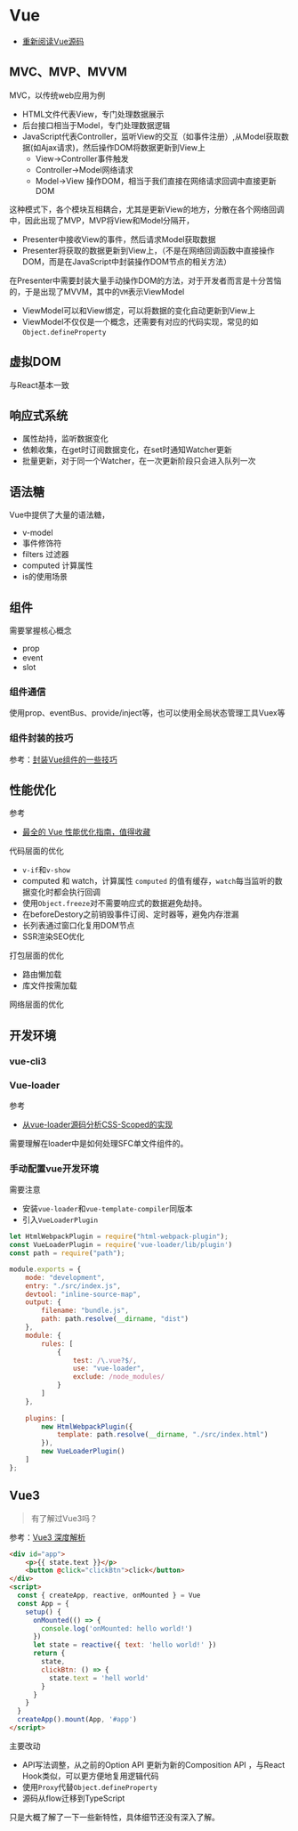 Vue
===

* [重新阅读Vue源码](https://www.shymean.com/article/%E9%87%8D%E6%96%B0%E9%98%85%E8%AF%BBVue%E6%BA%90%E7%A0%81)

## MVC、MVP、MVVM

MVC，以传统web应用为例
* HTML文件代表View，专门处理数据展示
* 后台接口相当于Model，专门处理数据逻辑
* JavaScript代表Controller，监听View的交互（如事件注册）,从Model获取数据(如Ajax请求)，然后操作DOM将数据更新到View上
    * View→Controller事件触发
    * Controller→Model网络请求
    * Model→View 操作DOM，相当于我们直接在网络请求回调中直接更新DOM

这种模式下，各个模块互相耦合，尤其是更新View的地方，分散在各个网络回调中，因此出现了MVP，MVP将View和Model分隔开，
* Presenter中接收View的事件，然后请求Model获取数据
* Presenter将获取的数据更新到View上，（不是在网络回调函数中直接操作DOM，而是在JavaScript中封装操作DOM节点的相关方法）

在Presenter中需要封装大量手动操作DOM的方法，对于开发者而言是十分苦恼的，于是出现了MVVM，其中的`VM`表示ViewModel
* ViewModel可以和View绑定，可以将数据的变化自动更新到View上
* ViewModel不仅仅是一个概念，还需要有对应的代码实现，常见的如`Object.defineProperty`

## 虚拟DOM
与React基本一致

## 响应式系统
* 属性劫持，监听数据变化
* 依赖收集，在get时订阅数据变化，在set时通知Watcher更新
* 批量更新，对于同一个Watcher，在一次更新阶段只会进入队列一次

## 语法糖

Vue中提供了大量的语法糖，
* v-model
* 事件修饰符
* filters 过滤器
* computed 计算属性
* is的使用场景

## 组件

需要掌握核心概念
* prop
* event
* slot

### 组件通信
使用prop、eventBus、provide/inject等，也可以使用全局状态管理工具Vuex等

### 组件封装的技巧
参考：[封装Vue组件的一些技巧](https://www.shymean.com/article/%E5%B0%81%E8%A3%85Vue%E7%BB%84%E4%BB%B6%E7%9A%84%E4%B8%80%E4%BA%9B%E6%8A%80%E5%B7%A7)


## 性能优化
参考
* [最全的 Vue 性能优化指南，值得收藏](https://mp.weixin.qq.com/s/MRrUDEfNcWA340u1Ovhh0A)

代码层面的优化

* `v-if`和`v-show`
* computed 和 watch，计算属性 `computed` 的值有缓存，`watch`每当监听的数据变化时都会执行回调 
* 使用`Object.freeze`对不需要响应式的数据避免劫持。
* 在beforeDestory之前销毁事件订阅、定时器等，避免内存泄漏
* 长列表通过窗口化复用DOM节点
* SSR渲染SEO优化

打包层面的优化

* 路由懒加载
* 库文件按需加载

网络层面的优化

## 开发环境


### vue-cli3

### Vue-loader
参考
* [从vue-loader源码分析CSS-Scoped的实现](https://www.shymean.com/article/%E4%BB%8Evue-loader%E6%BA%90%E7%A0%81%E5%88%86%E6%9E%90CSS-Scoped%E7%9A%84%E5%AE%9E%E7%8E%B0)

需要理解在loader中是如何处理SFC单文件组件的。

### 手动配置vue开发环境
需要注意
* 安装`vue-loader`和`vue-template-compiler`同版本
* 引入`VueLoaderPlugin`
```js
let HtmlWebpackPlugin = require("html-webpack-plugin");
const VueLoaderPlugin = require('vue-loader/lib/plugin')
const path = require("path");

module.exports = {
    mode: "development",
    entry: "./src/index.js",
    devtool: "inline-source-map",
    output: {
        filename: "bundle.js",
        path: path.resolve(__dirname, "dist")
    },
    module: {
        rules: [
            {
                test: /\.vue?$/,
                use: "vue-loader",
                exclude: /node_modules/
            }
        ]
    },
    
    plugins: [
        new HtmlWebpackPlugin({
            template: path.resolve(__dirname, "./src/index.html")
        }),
        new VueLoaderPlugin()
    ]
};

```


## Vue3

> 有了解过Vue3吗？

参考：[Vue3 深度解析](https://juejin.im/post/5dd3d4dae51d453d493092da#heading-8)

```html
<div id="app">
    <p>{{ state.text }}</p>
    <button @click="clickBtn">click</button>
</div>
<script>
  const { createApp, reactive, onMounted } = Vue
  const App = {
    setup() {
      onMounted(() => {
        console.log('onMounted: hello world!')
      })
      let state = reactive({ text: 'hello world!' })
      return {
        state,
        clickBtn: () => {
          state.text = 'hell world'
        }
      }
    }
  }
  createApp().mount(App, '#app')
</script>
```

主要改动

* API写法调整，从之前的Option API 更新为新的Composition API ，与React Hook类似，可以更方便地复用逻辑代码
* 使用`Proxy`代替`Object.defineProperty`
* 源码从flow迁移到TypeScript

只是大概了解了一下一些新特性，具体细节还没有深入了解。